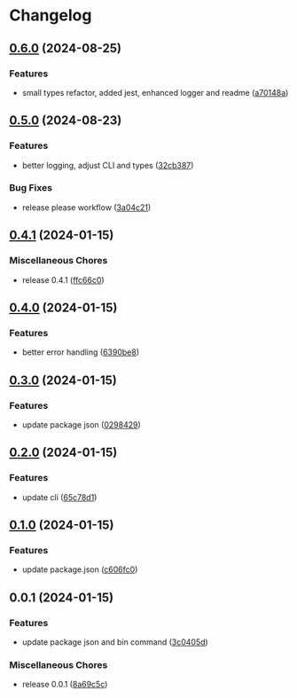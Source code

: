 # Changelog

## [0.6.0](https://github.com/dabrowskif/typed-routes/compare/v0.5.0...v0.6.0) (2024-08-25)


### Features

* small types refactor, added jest, enhanced logger and readme ([a70148a](https://github.com/dabrowskif/typed-routes/commit/a70148afa9eb2751546a9547640fc93e6ec4c06d))

## [0.5.0](https://github.com/dabrowskif/typed-routes/compare/v0.4.1...v0.5.0) (2024-08-23)


### Features

* better logging, adjust CLI and types ([32cb387](https://github.com/dabrowskif/typed-routes/commit/32cb387294d0cfcce26491e6f2d9684c374989f1))


### Bug Fixes

* release please workflow ([3a04c21](https://github.com/dabrowskif/typed-routes/commit/3a04c211c5845312843b4374e1330ffe25b0d28f))

## [0.4.1](https://github.com/dabrowskif/typed-routes/compare/v0.4.0...v0.4.1) (2024-01-15)


### Miscellaneous Chores

* release 0.4.1 ([ffc66c0](https://github.com/dabrowskif/typed-routes/commit/ffc66c0770d2be0c3bd3482aba8f2050023821bf))

## [0.4.0](https://github.com/dabrowskif/typed-routes/compare/v0.3.0...v0.4.0) (2024-01-15)


### Features

* better error handling ([6390be8](https://github.com/dabrowskif/typed-routes/commit/6390be8f67cc09c08387d28a8eacedc703ea5340))

## [0.3.0](https://github.com/dabrowskif/typed-routes/compare/v0.2.0...v0.3.0) (2024-01-15)


### Features

* update package json ([0298429](https://github.com/dabrowskif/typed-routes/commit/0298429e07e147eae3074c05cb4013964fa10def))

## [0.2.0](https://github.com/dabrowskif/typed-routes/compare/v0.1.0...v0.2.0) (2024-01-15)


### Features

* update cli ([65c78d1](https://github.com/dabrowskif/typed-routes/commit/65c78d14b21623c89b3b36113e2472a917c6b23f))

## [0.1.0](https://github.com/dabrowskif/typed-routes/compare/v0.0.1...v0.1.0) (2024-01-15)


### Features

* update package.json ([c606fc0](https://github.com/dabrowskif/typed-routes/commit/c606fc0e2901e49258875b94d0734f1bfbd62862))

## 0.0.1 (2024-01-15)


### Features

* update package json and bin command ([3c0405d](https://github.com/dabrowskif/typed-routes/commit/3c0405d13c91c828a2128ce3a47f98692e015ca7))


### Miscellaneous Chores

* release 0.0.1 ([8a69c5c](https://github.com/dabrowskif/typed-routes/commit/8a69c5ca2b65f606ad581e1bc03019f54b1e7738))
